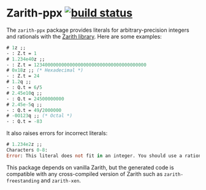 # Zarith-ppx [![build status](buildpic)](build)

[buildpic]: https://travis-ci.org/Drup/zarith-ppx.svg?branch=master
[build]: https://travis-ci.org/Drup/zarith-ppx

The `zarith-ppx` package provides literals 
for arbitrary-precision integers and rationals
with the [Zarith library][zarith].
Here are some examples:

```ocaml
# 1z ;;
- : Z.t = 1
# 1.234e40z ;;
- : Z.t = 12340000000000000000000000000000000000000
# 0x18z ;; (* Hexadecimal *)
- : Z.t = 24
# 1.2q ;;
- : Q.t = 6/5
# 2.45e10q ;;
- : Q.t = 24500000000
# 2.45e-5q ;;
- : Q.t = 49/2000000
# -0O123q ;; (* Octal *)
- : Q.t = -83
```

It also raises errors for incorrect literals:
```ocaml
# 1.234e2z ;;
Characters 0-8:
Error: This literal does not fit in an integer. You should use a rational number.
```

This package depends on vanilla Zarith, but the generated code is compatible with any cross-compiled version of Zarith such as `zarith-freestanding` and `zarith-xen`.

[zarith]: https://github.com/ocaml/Zarith
